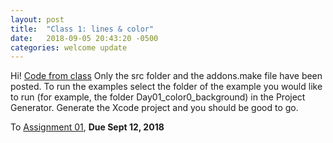 ```yaml
---
layout: post
title:  "Class 1: lines & color"
date:   2018-09-05 20:43:20 -0500
categories: welcome update
---
```

Hi!
[Code from class](https://github.com/ajbajb/ARTTECH3135-fall2018/tree/master/code_day01)
Only the src folder and the addons.make file have been posted. To run the examples select the folder of the example you would like to run (for example, the folder Day01_color0_background) in the Project Generator.  Generate the Xcode project and you should be good to go.


To
[Assignment 01](https://ajbajb.github.io/ARTTECH3135-fall2018/assignments/01a), __Due Sept 12, 2018__
